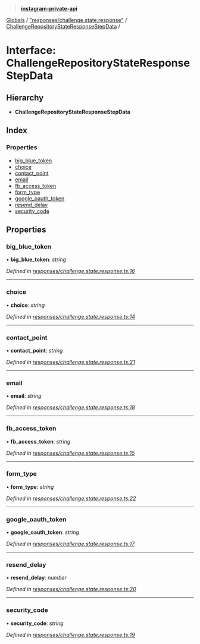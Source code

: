 > **[instagram-private-api](../README.md)**

[Globals](../README.md) / ["responses/challenge.state.response"](../modules/_responses_challenge_state_response_.md) / [ChallengeRepositoryStateResponseStepData](_responses_challenge_state_response_.challengerepositorystateresponsestepdata.md) /

# Interface: ChallengeRepositoryStateResponseStepData

## Hierarchy

* **ChallengeRepositoryStateResponseStepData**

## Index

### Properties

* [big_blue_token](_responses_challenge_state_response_.challengerepositorystateresponsestepdata.md#big_blue_token)
* [choice](_responses_challenge_state_response_.challengerepositorystateresponsestepdata.md#choice)
* [contact_point](_responses_challenge_state_response_.challengerepositorystateresponsestepdata.md#contact_point)
* [email](_responses_challenge_state_response_.challengerepositorystateresponsestepdata.md#email)
* [fb_access_token](_responses_challenge_state_response_.challengerepositorystateresponsestepdata.md#fb_access_token)
* [form_type](_responses_challenge_state_response_.challengerepositorystateresponsestepdata.md#form_type)
* [google_oauth_token](_responses_challenge_state_response_.challengerepositorystateresponsestepdata.md#google_oauth_token)
* [resend_delay](_responses_challenge_state_response_.challengerepositorystateresponsestepdata.md#resend_delay)
* [security_code](_responses_challenge_state_response_.challengerepositorystateresponsestepdata.md#security_code)

## Properties

###  big_blue_token

• **big_blue_token**: *string*

*Defined in [responses/challenge.state.response.ts:16](https://github.com/dilame/instagram-private-api/blob/e9c516c/src/responses/challenge.state.response.ts#L16)*

___

###  choice

• **choice**: *string*

*Defined in [responses/challenge.state.response.ts:14](https://github.com/dilame/instagram-private-api/blob/e9c516c/src/responses/challenge.state.response.ts#L14)*

___

###  contact_point

• **contact_point**: *string*

*Defined in [responses/challenge.state.response.ts:21](https://github.com/dilame/instagram-private-api/blob/e9c516c/src/responses/challenge.state.response.ts#L21)*

___

###  email

• **email**: *string*

*Defined in [responses/challenge.state.response.ts:18](https://github.com/dilame/instagram-private-api/blob/e9c516c/src/responses/challenge.state.response.ts#L18)*

___

###  fb_access_token

• **fb_access_token**: *string*

*Defined in [responses/challenge.state.response.ts:15](https://github.com/dilame/instagram-private-api/blob/e9c516c/src/responses/challenge.state.response.ts#L15)*

___

###  form_type

• **form_type**: *string*

*Defined in [responses/challenge.state.response.ts:22](https://github.com/dilame/instagram-private-api/blob/e9c516c/src/responses/challenge.state.response.ts#L22)*

___

###  google_oauth_token

• **google_oauth_token**: *string*

*Defined in [responses/challenge.state.response.ts:17](https://github.com/dilame/instagram-private-api/blob/e9c516c/src/responses/challenge.state.response.ts#L17)*

___

###  resend_delay

• **resend_delay**: *number*

*Defined in [responses/challenge.state.response.ts:20](https://github.com/dilame/instagram-private-api/blob/e9c516c/src/responses/challenge.state.response.ts#L20)*

___

###  security_code

• **security_code**: *string*

*Defined in [responses/challenge.state.response.ts:19](https://github.com/dilame/instagram-private-api/blob/e9c516c/src/responses/challenge.state.response.ts#L19)*